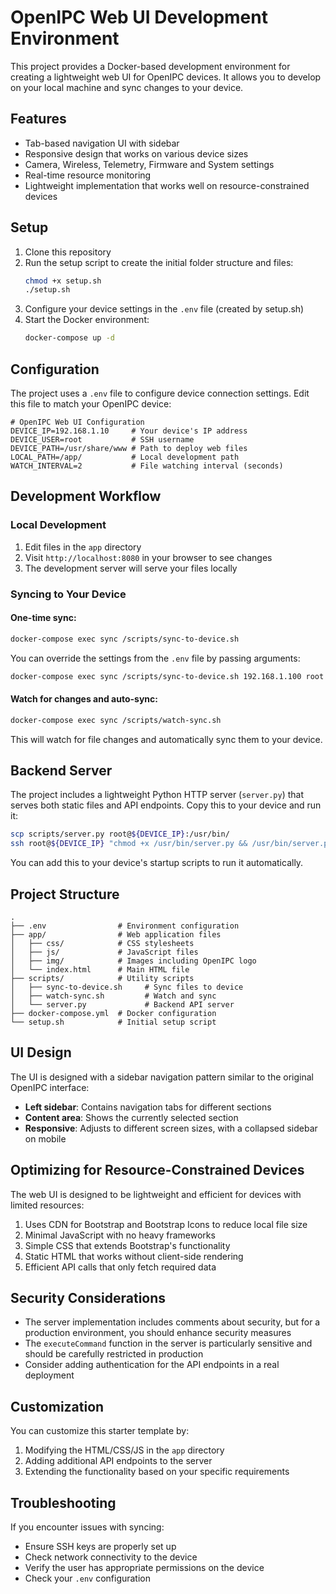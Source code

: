 # OpenIPC Web UI Development Environment

This project provides a Docker-based development environment for creating a lightweight web UI for OpenIPC devices. It allows you to develop on your local machine and sync changes to your device.

## Features

- Tab-based navigation UI with sidebar
- Responsive design that works on various device sizes
- Camera, Wireless, Telemetry, Firmware and System settings
- Real-time resource monitoring
- Lightweight implementation that works well on resource-constrained devices

## Setup

1. Clone this repository
2. Run the setup script to create the initial folder structure and files:
   ```bash
   chmod +x setup.sh
   ./setup.sh
   ```
3. Configure your device settings in the `.env` file (created by setup.sh)
4. Start the Docker environment:
   ```bash
   docker-compose up -d
   ```

## Configuration

The project uses a `.env` file to configure device connection settings. Edit this file to match your OpenIPC device:

```
# OpenIPC Web UI Configuration
DEVICE_IP=192.168.1.10     # Your device's IP address
DEVICE_USER=root           # SSH username
DEVICE_PATH=/usr/share/www # Path to deploy web files
LOCAL_PATH=/app/           # Local development path
WATCH_INTERVAL=2           # File watching interval (seconds)
```

## Development Workflow

### Local Development

1. Edit files in the `app` directory
2. Visit `http://localhost:8080` in your browser to see changes
3. The development server will serve your files locally

### Syncing to Your Device

#### One-time sync:

```bash
docker-compose exec sync /scripts/sync-to-device.sh
```

You can override the settings from the `.env` file by passing arguments:
```bash
docker-compose exec sync /scripts/sync-to-device.sh 192.168.1.100 root /custom/path
```

#### Watch for changes and auto-sync:

```bash
docker-compose exec sync /scripts/watch-sync.sh
```

This will watch for file changes and automatically sync them to your device.

## Backend Server

The project includes a lightweight Python HTTP server (`server.py`) that serves both static files and API endpoints. Copy this to your device and run it:

```bash
scp scripts/server.py root@${DEVICE_IP}:/usr/bin/
ssh root@${DEVICE_IP} "chmod +x /usr/bin/server.py && /usr/bin/server.py"
```

You can add this to your device's startup scripts to run it automatically.

## Project Structure

```
.
├── .env                # Environment configuration
├── app/                # Web application files
│   ├── css/            # CSS stylesheets
│   ├── js/             # JavaScript files
│   ├── img/            # Images including OpenIPC logo
│   └── index.html      # Main HTML file
├── scripts/            # Utility scripts
│   ├── sync-to-device.sh     # Sync files to device
│   ├── watch-sync.sh         # Watch and sync
│   └── server.py             # Backend API server
├── docker-compose.yml  # Docker configuration
└── setup.sh            # Initial setup script
```

## UI Design

The UI is designed with a sidebar navigation pattern similar to the original OpenIPC interface:

- **Left sidebar**: Contains navigation tabs for different sections
- **Content area**: Shows the currently selected section
- **Responsive**: Adjusts to different screen sizes, with a collapsed sidebar on mobile

## Optimizing for Resource-Constrained Devices

The web UI is designed to be lightweight and efficient for devices with limited resources:

1. Uses CDN for Bootstrap and Bootstrap Icons to reduce local file size
2. Minimal JavaScript with no heavy frameworks
3. Simple CSS that extends Bootstrap's functionality
4. Static HTML that works without client-side rendering
5. Efficient API calls that only fetch required data

## Security Considerations

- The server implementation includes comments about security, but for a production environment, you should enhance security measures
- The `executeCommand` function in the server is particularly sensitive and should be carefully restricted in production
- Consider adding authentication for the API endpoints in a real deployment

## Customization

You can customize this starter template by:

1. Modifying the HTML/CSS/JS in the `app` directory
2. Adding additional API endpoints to the server
3. Extending the functionality based on your specific requirements

## Troubleshooting

If you encounter issues with syncing:
- Ensure SSH keys are properly set up
- Check network connectivity to the device
- Verify the user has appropriate permissions on the device
- Check your `.env` configuration